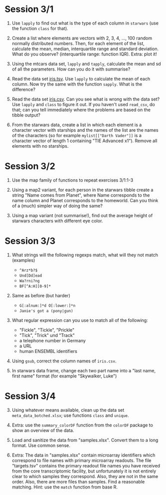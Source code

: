 # Session 3/1

 1. Use `lapply` to find out what is the type of each column in `starwars`
    (use the function `class` for that).

 2. Create a list where elements are vectors with 2, 3, 4, ..., 100 random
    normally distributed numbers.  Then, for each element of the list,
    calculate the mean, median, interquartile range and standard deviation.
    What do you observe? (interquartile range: function IQR). Extra: plot
    it!

 3. Using the mtcars data set, `lapply` and `tapply`, calculate the mean
    and sd of all the parameters. How can you do it with summarise?

 4. Read the data set [iris.tsv]("../Datasets/iris.tsv"). Use `lapply` to
    calculate the mean of each column. Now try the same with the function
    `sapply`. What is the difference?

 5. Read the data set [iris.csv]("../Datasets/iris.csv"). Can you see what
    is wrong with the data set? Use `lapply` and `class` to figure it out.
    If you haven't used `read_csv`, do that; can you tell immediately
    where the problems are based on the tibble output?

 6. From the starwars data, create a list in which each element is a
    character vector with starships and the names of the list are the
    names of the characters (so for example `mylist[["Darth Vader"]]`
    is a character vector of length 1 containing "TIE Advanced x1").
    Remove all elements with no starships.


# Session 3/2

 1. Use the map family of functions to repeat exercises 3/1:1-3

 2. Using a map2 variant, for each person in the starwars tibble create a
    string "Name comes from Planet", where Name corresponds to the name
    column and Planet corresponds to the homeworld. Can you think of a
    (much) simpler way of doing the same?

 3. Using a map variant (not summarise!), find out the average height of
    starwars characters with different eye color.

# Session 3/3

 1. What strings will the following regexps match, what will they not
     match (examples)

       * `^Arz*b?$`
       * `Und[Dd]ead`
       * `Wa?rni?ng`
       * `BF[^A:H][0-9]*`

 2. Same as before (but harder)

       * `G[:alnum:]*d O[:lower:]*n`
       * `Janie's got a (pony|gun)`

 3. What regular expression can you use to match all of the following:

       * "Fickle", "Tickle", "Prickle"
       * "Tick", "Trick" und "Track"
       * a telephone number in Germany
       * a URL
       * human ENSEMBL identifiers

 3. Using `gsub`, correct the column names of `iris.csv`.

 7. In starwars data frame, change each two part name into a "last name,
    first name" format (for example "Skywalker, Luke")

# Session 3/4

 3. Using whatever means available, clean up the data set `meta_data_botched.xlsx`; use functions `class` and `unique`.

 4. Extra: use the `summary_colorDF` function from the `colorDF` package
     to show an overview of the data.

 5. Load and sanitize the data from "samples.xlsx". Convert them to a
    long format. Use common sense.

 5. Extra: The data in "samples.xlsx" contain microarray identifiers which correspond to file
    names with primary microarray readouts. The file "targets.tsv"
    contains the primary readout file names you have received from the
    core transcriptomic facility, but unfortunately it is not entirely
    clear to which samples they correspond. Also, they are not in the
    same order. Also, there are more files than samples. Find a reasonable matching.
    Hint: use the `match` function from base R.


